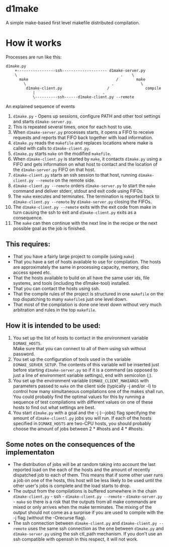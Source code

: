 # d1make
A simple make-based first level makefile distributed compilation.

# How it works

Processes are run like this:

```
d1make.py 
    +-----------------ssh-------------------- d1make-server.py
    \                                              .    \
      make                                       /        make
        \                                      .            \
         d1make-client.py                    /                compile
            |                              .
            \----------ssh------d1make-client.py --remote
```

An explained sequence of events
1. `d1make.py` - Opens up sessions, configure PATH and other tool settings and starts `d1make-server.py`.
1. This is repeated several times, once for each host to use.
1. When `d1make-server.py` processes starts, it opens a FIFO to receive requests and reports that FIFO back together with load information.
1. `d1make.py` reads the `makefile` and replaces locations where make is called with calls to `d1make-client.py`.
1. `d1make.py` starts `make` on the modified `makefile`.
1. When `d1make-client.py` is started by `make`, it contacts `d1make.py` using a FIFO and gets information on what host to contact and the location of the `d1make-server.py` FIFO on that host.
1. `d1make-client.py` starts an ssh session to that host, running `d1make-client.py --remote` on the remote side.
1. `d1make-client.py --remote` orders `d1make-server.py` to start the `make` command and deliver stderr, stdout and exit code using FIFOs.
1. The `make` executes and terminates. The termination is reported back to `d1make-client.py --remote` by `d1make-server.py` closing the FIFOs.
1. The `d1make-client.py --remote` exits with the exit code from make in turn causing the ssh to exit and `d1make-client.py` exits as a consequence.
1. The `make` can then continue with the next line in the recipe or the next possible goal as the job is finished.

## This requires:
* That you have a fairly large project to compile (using `make`)
* That you have a set of hosts available to use for compilation. The hosts are approximately the same in processing capacity, memory, disc access speed etc.
* That the hosts available to build on all have the same user ids, file systems, and tools (including the d1make-tool) installed.
* That you can contact the hosts using ssh.
* That the compile rules of the project is structured in one `makefile` on the top dispatching to many `makefile`s just one level down.
* That most of the compilation is done one level down without very much arbitration and rules in the top `makefile`.

## How it is intended to be used:
1. You set up the list of hosts to contact in the environment variable `D1MAKE_HOSTS`.  
   Make sure that you can connect to all of them using ssh without password.
1. You set up the configuration of tools used in the variable `D1MAKE_SERVER_SETUP`. The contents of this variable will be inserted just before starting `d1make-server.py` so if it is a command (as opposed to just a line of environment variable settings), end with semicolon (;).
1. You set up the environment variable `D1MAKE_CLIENT_MAKEARGS` with parameters passed to `make` on the client side (typically -j and/or -l) to control how many simultaneous compilations one of the makes shall run. You could probably find the optimal values for this by running a sequence of test compilations with different values on one of these hosts to find out what settings are best.
1. You start `d1make.py` with a goal and the -j (--jobs) flag specifying the amount of `d1make-clientl.py` jobs you will run. If each of the hosts specified in `D1MAKE_HOSTS` are two-CPU hosts, you should probably choose the amount of jobs between 2 * #hosts and 4 * #hosts.

## Some notes on the consequences of the implementaton
* The distribution of jobs will be at random taking into account the last reported load on the each of the hosts and the amount of recently dispatched job to each of them. This means that if some other user runs a job on one of the hosts, this host will be less likely to be used until the other user's jobs is complete and the load starts to drop.
* The output from the compilations is buffered somewhere in the chain `d1make-client.py` - ssh - `d1make-client.py --remote` - `d1make-server.py` - `make` so there is a risk that the outputs from all make commands are mixed or only arrives when the make terminates. The mixing of the output should not come as a surprise if you are used to compile with the -j flag (without the -Orecurse flag).
* The ssh connection between `d1make-client.py` and `d1make-client.py --remote` uses the same ssh connection as the one between `d1make.py` and `d1make-server.py` using the ssh ctl_path mechanism. If you don't use an ssh compatible with openssh in this respect, it will not work.
  
  
